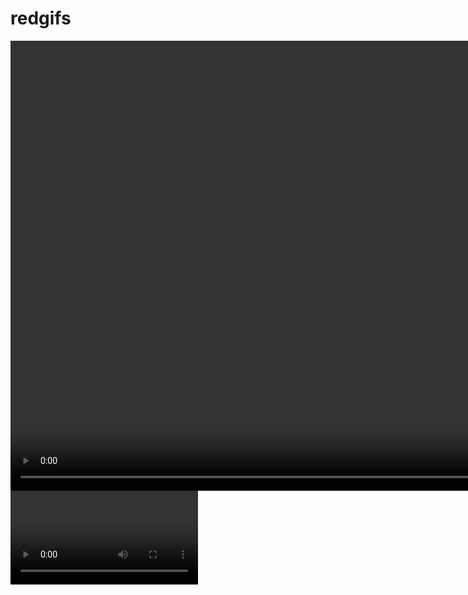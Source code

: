 # redgifs
<html>
<body>
  
<video width="1280" height="720" controls>
<source src="https://thumbs2.redgifs.com/ThoseRepentantElk.mp4" type="video/mp4">
</video>
<video>
<source src="https://thumbs2.redgifs.com/QuarrelsomeOblongAquaticleech-mobile.mp4" type="video/mp4"
</video>

</body>
</html>

